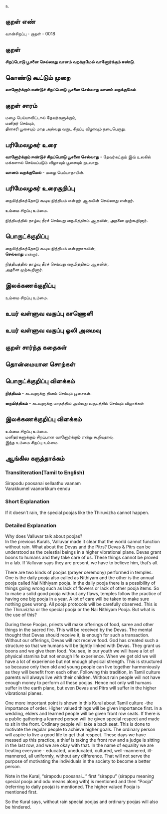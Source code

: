 உ

## குறள் எண் 

வான்சிறப்பு - குறள் - 0018
## குறள் 

**சிறப்பொடு பூசனை செல்லாது வானம் 
வறக்குமேல் வானோர்க்கும் ஈண்டு.**  

## கொண்டு கூட்டும் முறை

**வானோர்க்கும் ஈண்டுச் சிறப்பொடு பூசனை செல்லாது வானம் வறக்குமேல்**
## குறள் சாரம் 

மழை பெய்யாவிட்டால் தேவர்களுக்கும்,  
மனிதர் செய்யும்,  
தினசரி பூசையும் மாத அல்லது வருட சிறப்பு விழாவும் நடைபெறாது.  

## பரிமேலழகர் உரை

**வானோர்க்கும் ஈண்டுச் சிறப்பொடு பூசனை செல்லாது** - தேவர்கட்கும் இவ் உலகில் மக்களால் செய்யப்படும் விழாவும் பூசையும் நடவாது.  

**வானம் வறக்குமேல்** - மழை பெய்யாதாயின்.

## பரிமேலழகர் உரைகுறிப்பு   

நைமித்திகத்தோடு கூடிய நித்தியம் என்றார் ஆகலின் செல்லாது என்றார்.  

உம்மை சிறப்பு உம்மை.  

நித்தியத்தில் தாழ்வு தீரச் செய்வது நைமித்திகம் ஆதலின், அதனை முற்கூறினார்.

## பொருட்க்குறிப்பு 

நைமித்திகத்தோடு கூடிய நித்தியம் என்றாராகலின்,  
**செல்லாது** என்றார்.  

நித்தியத்தில் தாழ்வு தீரச் செய்வது நைமித்திகம் ஆகலின்,  
அதனை முற்கூறினார்.			 

## இலக்கணக்குறிப்பு  

உம்மை  சிறப்பு உம்மை. 
## உயர் வள்ளுவ வகுப்பு காணொளி


## உயர் வள்ளுவ வகுப்பு ஒலி அமைவு 

 
## குறள் சார்ந்த கதைகள் 


## தொன்மையான சொற்கள்


## பொருட்க்குறிப்பு விளக்கம்

**நித்தியம்** - கடவுளுக்கு தினம் செய்யும் பூசைகள்.  

**நைமித்திகம்** - கடவுளுக்கு மாதத்தில் அல்லது வருடத்தில் செய்யும் விழாக்கள் 

## இலக்கணக்குறிப்பு விளக்கம்

உம்மை  சிறப்பு உம்மை.  
மனிதர்களுக்கும் சிறப்பான வானோர்க்கு**ம்**  என்று கூறியதால்,  
இந்த உம்மை சிறப்பு உம்மை.  

## ஆங்கில கருத்தாக்கம் 
### Transliteration(Tamil to English)  
Sirapodu poosanai sellaathu vaanam  
Varakkumel vaanorkkum eendu  

### Short Explanation  
If it doesn’t rain, the special poojas like the Thiruvizha cannot happen.  

### Detailed Explanation 
Why does Valluvar talk about poojas?  
In the previous Kurals, Valluvar made it clear that the world cannot function without rain. What about the Devas and the Pitrs? Devas & Pitrs can be understood as the celestial beings in a higher vibrational plane. Devas grant boons to humans and they take care of us. These things cannot be proved in a lab. If Valluvar says they are present, we have to believe him, that’s all.  

There are two kinds of poojas (prayer ceremony) performed in temples. One is the daily pooja also called as Nithiyam and the other is the annual pooja called Nai Nithiyam pooja. In the daily pooja there is a possibility of things going wrong such as lack of flowers or lack of other pooja items. So to make a solid good pooja without any flaws, temples follow the practice of having one big pooja in a year. A lot of care will be taken to make sure nothing goes wrong. All pooja protocols will be carefully observed. This is the Thiruvizha or the special pooja or the Nai Nithiyam Pooja. But what is the use of this?  

During these Poojas, priests will make offerings of food, saree and other things in the sacred fire. This will be received by the Devas. The mental thought that Devas should receive it, is enough for such a transaction. Without our offerings, Devas will not receive food. God has created such a structure so that we humans will be tightly linked with Devas. They grant us boons and we give them food.
You see, in our youth we will have a lot of physical stamina but not enough life experience. When we get old we will have a lot of experience but not enough physical strength. This is structured so because only then old and young people can live together harmoniously as they will benefit from each other. Following this tradition, in Tamil culture parents will always live with their children.
Without rain people will not have enough money to perform all these poojas. Hence not only will humans suffer in the earth plane, but even Devas and Pitrs will suffer in the higher vibrational planes.  

One more important point is shown in this Kural about Tamil culture -the importance of order. Higher valued things will be given importance first. In a wedding, elders and learned people will be given front row seats. If there is a public gathering a learned person will be given special respect and made to sit in the front. Ordinary people will take a back seat. This is done to motivate the regular people to achieve higher goals. The ordinary person will aspire to live a good life to get that respect. These days we have messed up this practice, a thief is taking the front row and a judge is sitting in the last row, and we are okay with that. In the name of equality we are treating everyone - educated, uneducated, cultured, well-mannered, ill-mannered, all uniformly, without any difference. That will not serve the purpose of motivating the individuals in the society to become a better person.  

 Note in the Kural, “sirapodu poosanai…” first “sirappu” (sirappu meaning special pooja and odu means along with) is mentioned and then “Pooja” (referring to daily pooja) is mentioned. The higher valued Pooja is mentioned first.  
 
So the Kural says, without rain special poojas and ordinary poojas will also be hindered.


